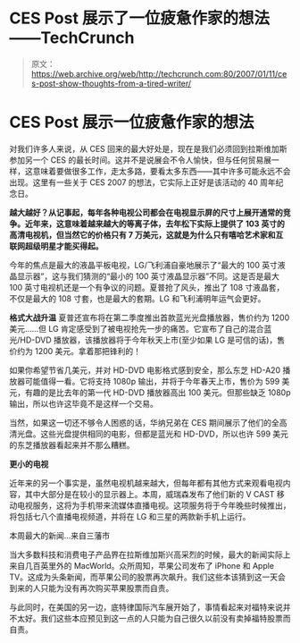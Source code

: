 # CES Post 展示了一位疲惫作家的想法——TechCrunch

> 原文：<https://web.archive.org/web/http://techcrunch.com:80/2007/01/11/ces-post-show-thoughts-from-a-tired-writer/>

# CES Post 展示一位疲惫作家的想法

对我们许多人来说，从 CES 回来的最大好处是，现在是我们必须回到拉斯维加斯参加另一个 CES 的最长时间。这并不是说展会不令人愉快，但与任何贸易展一样，这意味着要做很多工作，走太多路，要看太多东西——其中许多可能永远不会出现。这里有一些关于 CES 2007 的想法，它实际上正好是该活动的 40 周年纪念日。


**越大越好？从记事起，每年各种电视公司都会在电视显示屏的尺寸上展开通常的竞争。近年来，这意味着越来越大的等离子体，去年松下实际上提供了 103 英寸的高清电视机，但当然它的价格只有 7 万美元，这就是为什么只有嘻哈艺术家和互联网超级明星才能买得起。**

今年的焦点是最大的液晶平板电视，LG/飞利浦自豪地展示了“最大的 100 英寸液晶显示器”，这与我们猜测的“最小的 100 英寸液晶显示器”不同。这是否是最大 100 英寸电视机还是一个有争议的问题。夏普抢了风头，推出了 108 寸液晶套，不仅是最大的 108 寸套，也是最大的套期。LG 和飞利浦明年运气会更好。

**格式大战升温** 
夏普还宣布将在第二季度推出首款蓝光光盘播放器，售价约为 1200 美元……但 LG 肯定感受到了被电视抢先一步的痛苦。它宣布了自己的混合蓝光/HD-DVD 播放器，该播放器将于今年秋天上市(至少如果 LG 是可信的话)，售价约为 1200 美元。拿着那把锋利的！

如果你希望节省几美元，并对 HD-DVD 电影格式感到安全，那么东芝 HD-A20 播放器可能值得一看。它将支持 1080p 输出，并将于今年春天上市，售价为 599 美元，有趣的是比去年的第一代 HD-DVD 播放器高出 100 美元。但那些缺乏 1080p 输出，所以也许这毕竟不是这样一个交易。

当然，如果这一切还不够令人困惑的话，华纳兄弟在 CES 期间展示了他们的全高清光盘。这些光盘提供相同的电影，但都是蓝光和 HD-DVD，所以也许 599 美元的东芝播放器看起来并不那么糟糕。

**更小的电视** 

近年来的另一个事实是，虽然电视机越来越大，但每年都有其他方式来观看电视内容，其中大部分是在较小的显示器上。本周，威瑞森发布了他们新的 V CAST 移动电视服务，这将为手机带来流媒体直播电视。这项服务将于今年晚些时候推出，将包括七八个直播电视频道，并将在 LG 和三星的两款新手机上运行。

本周最大的新闻…来自三藩市

当大多数科技和消费电子产品界在拉斯维加斯兴高采烈的时候，最大的新闻实际上来自几百英里外的 MacWorld。众所周知，苹果公司发布了 iPhone 和 Apple TV。这成为头条新闻，而苹果公司的股票再次飙升。我们这些本该猜到这一天会到来的人只能为没有再次购买苹果股票而自责。

与此同时，在美国的另一边，底特律国际汽车展开始了，事情看起来对福特来说并不太好。我们这些本应预见到这一点的人只能为自己很久以前没有卖掉福特股票而自责。